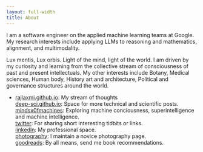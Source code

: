 ```yaml
---
layout: full-width
title: About
---
```


I am a software engineer on the applied machine learning teams at Google. My research interests include applying LLMs to reasoning and mathematics, alignment, and multimodality.

Lux mentis, Lux orbis. Light of the mind, light of the world.
I am driven by my curiosity and learning from the collective stream of consciousness of past and present intellectuals. My other interests include Botany, Medical sciences, Human body, History art and architecture, Political and governance structures around the world.  

- [rajlaxmi.github.io](https://rajlaxmi.github.io/): My stream of thoughts \
[deep-sci.github.io](https://deep-sci.github.io/): Space for more technical and scientific posts. \
[mindsx0fmachines](https://mindsx0fmachines.substack.com/): Exploring machine conciousness, superintelligence and machine intelligence. \
[twitter](https://twitter.com/rajlaxmisah): For sharing short interesting tidbits or links. \
[linkedIn](https://www.linkedin.com/in/rajlaxmisah): My professional space. \
[photography](https://www.instagram.com/raila.snapshots/): I maintain a novice photography page. \
[goodreads](https://www.goodreads.com/user/show/railax): By all means, send me book recommendations.
